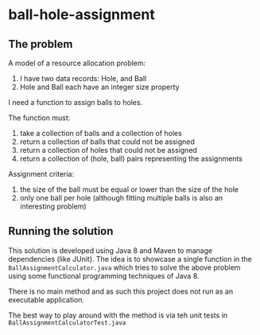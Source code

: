 # ball-hole-assignment

## The problem

A model of a resource allocation problem:
1. I have two data records: Hole, and Ball
2. Hole and Ball each have an integer size property

I need a function to assign balls to holes.

The function must:
1. take a collection of balls and a collection of holes
2. return a collection of balls that could not be assigned
3. return a collection of holes that could not be assigned
4. return a collection of (hole, ball) pairs representing the assignments

Assignment criteria:
1. the size of the ball must be equal or lower than the size of the hole
2. only one ball per hole (although fitting multiple balls is also an interesting problem)


## Running the solution

This solution is developed using Java 8 and Maven to manage dependencies (like JUnit). The idea is to showcase a single function in the `BallAssignmentCalculator.java` which
 tries to solve the above problem using some functional programming techniques of Java 8.

There is no main method and as such this project does not run as an executable application.

The best way to play around with the method is via teh unit tests in `BallAssignmentCalculatorTest.java`